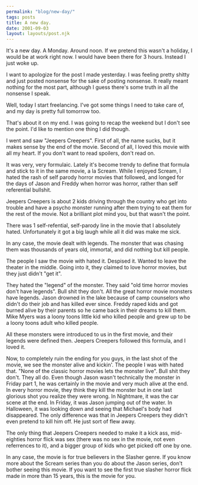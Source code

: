 ```yaml
---
permalink: "blog/new-day/"
tags: posts
title: A new day.
date: 2001-09-03
layout: layouts/post.njk
---
```


It's a new day. A Monday. Around noon. If we pretend this wasn't a holiday, I would be at work right now. I would have been there for 3 hours. Instead I just woke up.

I want to apologize for the post I made yesterday. I was feeling pretty shitty and just posted nonsense for the sake of posting nonsense. It really meant nothing for the most part, although I guess there's some truth in all the nonsense I speak.

Well, today I start freelancing. I've got some things I need to take care of, and my day is pretty full tomorrow too. 

That's about it on my end. I was going to recap the weekend but I don't see the point. I'd like to mention one thing I did though.

I went and saw "Jeepers Creepers". First of all, the name sucks, but it makes sense by the end of the movie. Second of all, I loved this movie with all my heart. If you don't want to read spoilers, don't read on.

It was very, very formulaic. Lately it's become trendy to define that formula and stick to it in the same movie, a la Scream. While I enjoyed Scream, I hated the rash of self parody horror movies that followed, and longed for the days of Jason and Freddy when horror was horror, rather than self referential bullshit. 

Jeepers Creepers is about 2 kids driving through the country who get into trouble and have a psycho monster running after them trying to eat them for the rest of the movie. Not a brilliant plot mind you, but that wasn't the point.

There was 1 self-refential, self-parody line in the movie that I absolutely hated. Unfortunately it got a big laugh while all it did was make me sick. 

In any case, the movie dealt with legends. The monster that was chasing them was thousands of years old, immortal, and did nothing but kill people. 

The people I saw the movie with hated it. Despised it. Wanted to leave the theater in the middle. Going into it, they claimed to love horror movies, but they just didn't "get it". 

They hated the "legend" of the monster. They said "old time horror movies don't have legends". Bull shit they don't. All the great horror movie monsters have legends. Jason drowned in the lake because of camp counselors who didn't do their job and has killed ever since. Freddy raped kids and got burned alive by their parents so he came back in their dreams to kill them. Mike Myers was a loony toons little kid who killed people and grew up to be a loony toons adult who killed people. 

All these monsters were introduced to us in the first movie, and their legends were defined then. Jeepers Creepers followed this formula, and I loved it.

Now, to completely ruin the ending for you guys, in the last shot of the movie, we see the monster alive and kickin'. The people I was with hated that. "None of the classic horror movies lets the monster live". Bull shit they don't. They all do. Even though Jason wasn't technically the monster in Friday part 1, he was certainly in the movie and very much alive at the end. In every horror movie, they think they kill the monster but in one last glorious shot you realize they were wrong. In Nightmare, it was the car scene at the end. In Friday, it was Jason jumping out of the water. In Halloween, it was looking down and seeing that Michael's body had disappeared. The only difference was that in Jeepers Creepers they didn't even pretend to kill him off. He just sort of flew away. 

The only thing that Jeepers Creepers needed to make it a kick ass, mid-eighties horror flick was sex (there was no sex in the movie, not even referrences to it), and a bigger group of kids who get picked off one by one. 

In any case, the movie is for true believers in the Slasher genre. If you know more about the Scream series than you do about the Jason series, don't bother seeing this movie. If you want to see the first true slasher horror flick made in more than 15 years, this is the movie for you.